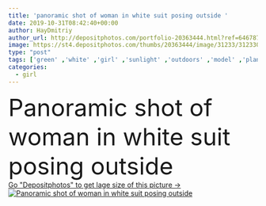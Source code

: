```yaml
---
title: 'panoramic shot of woman in white suit posing outside '
date: 2019-10-31T08:42:40+00:00
author: HayDmitriy
author_url: http://depositphotos.com/portfolio-20363444.html?ref=64678756
image: https://st4.depositphotos.com/thumbs/20363444/image/31233/312330804/api_thumb_450.jpg?forcejpeg=true
type: "post"
tags: ['green' ,'white' ,'girl' ,'sunlight' ,'outdoors' ,'model' ,'plant' ,'leaves' ,'sunshine' ,'sunny' ,'flora' ,'style' ,'fashion' ,'suit' ,'stylish' ,'woman' ,'trendy' ,'panorama' ,'panoramic' ,'outside' ,'posing' ,'daylight' ,'fashionable' ,'daytime' ,'modeling' ,'partial' ,'Cropped' ,'one person' ,'young adult' ,'Fashion Shoot' ]
categories: 
  - girl
---
```

<div aling="center">
            <font size="60"> Panoramic shot of woman in white suit posing outside</font>   
</div>
<div>
    <a href='https://depositphotos.com/312330804/stock-photo-panoramic-shot-woman-white-suit.html?ref=64678756' target=_blank > Go "Depositphotos" to get lage size of this picture ->
        <img href='https://depositphotos.com/312330804/stock-photo-panoramic-shot-woman-white-suit.html?ref=64678756' src='https://st4.depositphotos.com/20363444/31233/i/950/depositphotos_312330804-stock-photo-panoramic-shot-woman-white-suit.jpg?forcejpeg=true' alt='Panoramic shot of woman in white suit posing outside' >
    </a>
</div>
